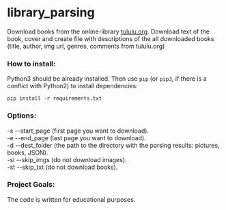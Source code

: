 # library_parsing

Download books from the online-library [tululu.org](https://tululu.org/). Download text of the book, cover and create file with descriptions of the all downloaded books (title, author, img url, genres, comments from tululu.org)

### How to install:

Python3 should be already installed. 
Then use `pip` (or `pip3`, if there is a conflict with Python2) to install dependencies:
```
pip install -r requirements.txt
```

### Options:

-s --start_page (first page you want to download). <br />
-e --end_page (last page you want to download). <br />
-d --dest_folder (the path to the directory with the parsing results: pictures, books, JSON). <br />
-si --skip_imgs (do not download images). <br />
-st --skip_txt (do not download books).

### Project Goals:

The code is written for educational purposes.
